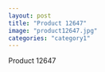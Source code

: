 ```yaml
---
layout: post
title: "Product 12647"
image: "product12647.jpg"
categories: "category1"
---
```

Product 12647
